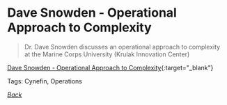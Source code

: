 # Dave Snowden - Operational Approach to Complexity

> Dr. Dave Snowden discusses an operational approach to complexity at the Marine Corps University (Krulak Innovation Center)

[Dave Snowden - Operational Approach to Complexity](https://youtu.be/KW5dt1DxXFs){:target="_blank"}

Tags: Cynefin, Operations

[_Back_](../)
